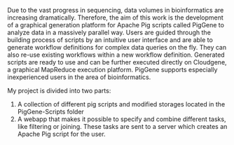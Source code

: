 Due to the vast progress in sequencing, data volumes in bioinformatics are increasing dramatically. Therefore, the aim of this work is the development of a graphical generation platform for Apache Pig scripts called PigGene to analyze data in a massively parallel way. Users are guided through the building process of scripts by an intuitive user interface and are able to generate workflow definitions for complex data queries on the fly. They can also re-use existing workflows within a new workflow definition. Generated scripts are ready to use and can be further executed directly on Cloudgene, a graphical MapReduce execution platform. PigGene supports especially inexperienced users in the area of bioinformatics.

My project is divided into two parts: 
 1. A collection of different pig scripts and modified storages located in the PigGene-Scripts folder
 2. A webapp that makes it possible to specify and combine different tasks, like filtering or joining. 
    These tasks are sent to a server which creates an Apache Pig script for the user.
